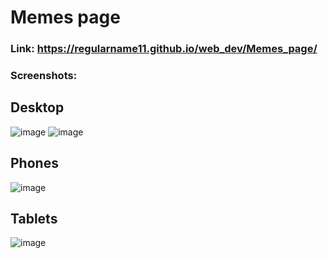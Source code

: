 # Memes page
### Link: https://regularname11.github.io/web_dev/Memes_page/

### Screenshots:
## Desktop
![image](https://github.com/Regularname11/web_dev/assets/78084972/853c7f79-d2c9-42c9-b9b5-d2a9ca3ef257)
![image](https://github.com/Regularname11/web_dev/assets/78084972/8e0d3e15-f3e5-43e9-8b7c-7093a4963fe7)

## Phones
![image](https://github.com/Regularname11/web_dev/assets/78084972/527905b0-241a-4bb8-88af-12500d8f4d09)

## Tablets
![image](https://github.com/Regularname11/web_dev/assets/78084972/af0101e7-603f-4951-af34-d8dcdff4bc96)

